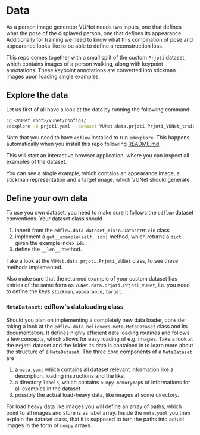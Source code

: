 # Data

As a person image generator VUNet needs two inputs, one that defines what the
pose of the displayed person, one that defines its appearance.
Additionally for training we need to know what this combination of pose and
appearance looks like to be able to define a reconstruction loss.

This repo comes together with a small split of the custom `Prjoti` dataset,
which contains images of a person walking, along with keypoint annotations.
These keypoint annotations are converted into stickman images upon loading
single examples.


## Explore the data

Let us first of all have a look at the data by running the following command:

```bash
cd <VUNet root>/VUnet/configs/
edexplore -b prjoti.yaml --dataset VUNet.data.prjoti.Prjoti_VUNet_train
```
Note that you need to have `edflow` installed to run `edexplore`. This happens
automatically when you install this repo following
[README.md](README.md#installation).

This will start an interactive browser application, where you can inspect all
examples of the dataset.

You can see a single example, which contains an appearance image, a
stickman representation and a target image, which VUNet should generate.


## Define your own data

To use you own dataset, you need to make sure it follows the `edflow` dataset
conventions. Your dataset class should

1. inherit from the `edflow.data.dataset_mixin.DatasetMixin` class
2. implement a `get__example(self, idx)` method, which returns a `dict` given
   the example index `idx`.
3. define the `__len__` method.

Take a look at the `VUNet.data.prjoti.Prjoti_VUNet` class, to see these methods
implemented.

Also make sure that the returned example of your custom dataset has entries of
the same form as `VUNet.data.prjoti.Prjoti_VUNet`, i.e. you need to define the
keys `stickman`, `appearance`, `target`.


### `MetaDataset`: edflow's dataloading class

Should you plan on implementing a completely new data loader, consider taking a
look at the `edflow.data.believers.meta.MetaDataset` class and its
documentation. It defines highly efficient data loading routines and follows a
few concepts, which allows for easy loading of e.g. images. Take a look at the
`Prjoti` dataset and the folder its data is contained in to learn more about
the structure of a `MetaDataset`. The three core components of a `MetaDataset`
are

1. a `meta.yaml` which contains all dataset relevant information like a
   description, loading instructions and the like,
2. a directory `labels`, which contains `numpy.memorymap`s of informations for
   all examples in the dataset
3. possibly the actual load-heavy data, like images at some directory.

For load heavy data like images you will define an array of paths, which point
to all images and store is as label array. Inside the `meta.yaml` you then
explain the dataset class, that it is supposed to turn the paths into actual
images in the form of `numpy` arrays.
